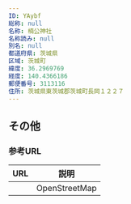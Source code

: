 ```yaml
---
ID: YAybf
総称: null
名称: 楠公神社
名称読み: null
別名: null
都道府県: 茨城県
区域: 茨城町
緯度: 36.2969769
経度: 140.4366186
郵便番号: 3113116
住所: 茨城県東茨城郡茨城町長岡１２２７
---
```


## その他

### 参考URL

| URL | 説明          |
| --- | ------------- |
|     | OpenStreetMap |

